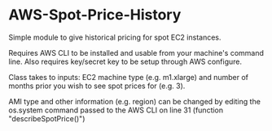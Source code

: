 # AWS-Spot-Price-History
Simple module to give historical pricing for spot EC2 instances.

Requires AWS CLI to be installed and usable from your machine's command line.  Also requires key/secret key to be setup through AWS configure.

Class takes to inputs: EC2 machine type (e.g. m1.xlarge) and number of months prior you wish to see spot prices for (e.g. 3).

AMI type and other information (e.g. region) can be changed by editing the os.system command passed to the AWS CLI on line 31 (function "describeSpotPrice()")
